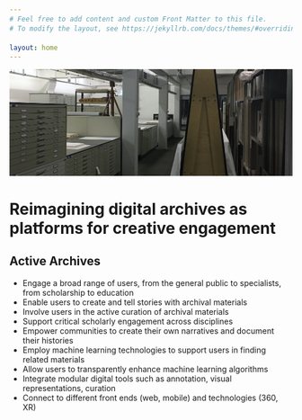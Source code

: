 ```yaml
---
# Feel free to add content and custom Front Matter to this file.
# To modify the layout, see https://jekyllrb.com/docs/themes/#overriding-theme-defaults

layout: home
---
```


![The archive beneath the Berlinische Galerie](/assets/images/2600.JPG "Active Archives Initiative")

# Reimagining digital archives as platforms for creative engagement


## Active Archives

* Engage a broad range of users, from the general public to specialists, from scholarship to education
* Enable users to create and tell stories with archival materials
* Involve users in the active curation of archival materials
* Support critical scholarly engagement across disciplines
* Empower communities to create their own narratives and document their histories
* Employ machine learning technologies to support users in finding related materials
* Allow users to transparently enhance machine learning algorithms
* Integrate modular digital tools such as annotation, visual representations, curation
*   Connect to different front ends (web, mobile) and technologies (360, XR)
